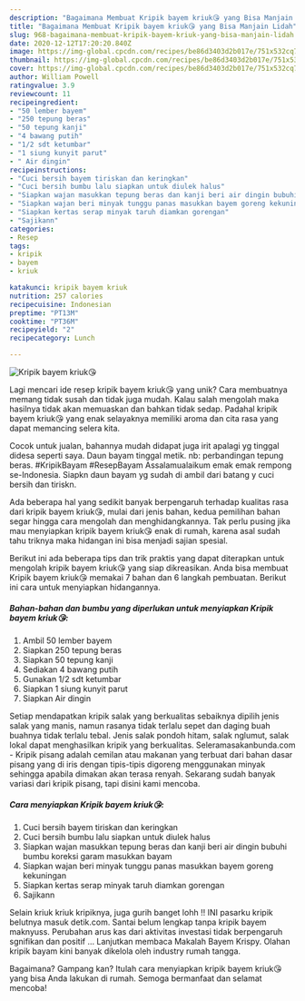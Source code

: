 ```yaml
---
description: "Bagaimana Membuat Kripik bayem kriuk😘 yang Bisa Manjain Lidah"
title: "Bagaimana Membuat Kripik bayem kriuk😘 yang Bisa Manjain Lidah"
slug: 968-bagaimana-membuat-kripik-bayem-kriuk-yang-bisa-manjain-lidah
date: 2020-12-12T17:20:20.840Z
image: https://img-global.cpcdn.com/recipes/be86d3403d2b017e/751x532cq70/kripik-bayem-kriuk😘-foto-resep-utama.jpg
thumbnail: https://img-global.cpcdn.com/recipes/be86d3403d2b017e/751x532cq70/kripik-bayem-kriuk😘-foto-resep-utama.jpg
cover: https://img-global.cpcdn.com/recipes/be86d3403d2b017e/751x532cq70/kripik-bayem-kriuk😘-foto-resep-utama.jpg
author: William Powell
ratingvalue: 3.9
reviewcount: 11
recipeingredient:
- "50 lember bayem"
- "250 tepung beras"
- "50 tepung kanji"
- "4 bawang putih"
- "1/2 sdt ketumbar"
- "1 siung kunyit parut"
- " Air dingin"
recipeinstructions:
- "Cuci bersih bayem tiriskan dan keringkan"
- "Cuci bersih bumbu lalu siapkan untuk diulek halus"
- "Siapkan wajan masukkan tepung beras dan kanji beri air dingin bubuhi bumbu koreksi garam masukkan bayam"
- "Siapkan wajan beri minyak tunggu panas masukkan bayem goreng kekuningan"
- "Siapkan kertas serap minyak taruh diamkan gorengan"
- "Sajikann"
categories:
- Resep
tags:
- kripik
- bayem
- kriuk

katakunci: kripik bayem kriuk 
nutrition: 257 calories
recipecuisine: Indonesian
preptime: "PT13M"
cooktime: "PT36M"
recipeyield: "2"
recipecategory: Lunch

---
```



![Kripik bayem kriuk😘](https://img-global.cpcdn.com/recipes/be86d3403d2b017e/751x532cq70/kripik-bayem-kriuk😘-foto-resep-utama.jpg)

Lagi mencari ide resep kripik bayem kriuk😘 yang unik? Cara membuatnya memang tidak susah dan tidak juga mudah. Kalau salah mengolah maka hasilnya tidak akan memuaskan dan bahkan tidak sedap. Padahal kripik bayem kriuk😘 yang enak selayaknya memiliki aroma dan cita rasa yang dapat memancing selera kita.

Cocok untuk jualan, bahannya mudah didapat juga irit apalagi yg tinggal didesa seperti saya. Daun bayam tinggal metik. nb: perbandingan tepung beras. #KripikBayam #ResepBayam Assalamualaikum emak emak rempong se-Indonesia. Siapkn daun bayam yg sudah di ambil dari batang y cuci bersih dan tiriskn.

Ada beberapa hal yang sedikit banyak berpengaruh terhadap kualitas rasa dari kripik bayem kriuk😘, mulai dari jenis bahan, kedua pemilihan bahan segar hingga cara mengolah dan menghidangkannya. Tak perlu pusing jika mau menyiapkan kripik bayem kriuk😘 enak di rumah, karena asal sudah tahu triknya maka hidangan ini bisa menjadi sajian spesial.


Berikut ini ada beberapa tips dan trik praktis yang dapat diterapkan untuk mengolah kripik bayem kriuk😘 yang siap dikreasikan. Anda bisa membuat Kripik bayem kriuk😘 memakai 7 bahan dan 6 langkah pembuatan. Berikut ini cara untuk menyiapkan hidangannya.

<!--inarticleads1-->

##### Bahan-bahan dan bumbu yang diperlukan untuk menyiapkan Kripik bayem kriuk😘:

1. Ambil 50 lember bayem
1. Siapkan 250 tepung beras
1. Siapkan 50 tepung kanji
1. Sediakan 4 bawang putih
1. Gunakan 1/2 sdt ketumbar
1. Siapkan 1 siung kunyit parut
1. Siapkan  Air dingin


Setiap mendapatkan kripik salak yang berkualitas sebaiknya dipilih jenis salak yang manis, namun rasanya tidak terlalu sepet dan daging buah buahnya tidak terlalu tebal. Jenis salak pondoh hitam, salak nglumut, salak lokal dapat menghasilkan kripik yang berkualitas. Seleramasakanbunda.com - Kripik pisang adalah cemilan atau makanan yang terbuat dari bahan dasar pisang yang di iris dengan tipis-tipis digoreng menggunakan minyak sehingga apabila dimakan akan terasa renyah. Sekarang sudah banyak variasi dari kripik pisang, tapi disini kami mencoba. 

<!--inarticleads2-->

##### Cara menyiapkan Kripik bayem kriuk😘:

1. Cuci bersih bayem tiriskan dan keringkan
1. Cuci bersih bumbu lalu siapkan untuk diulek halus
1. Siapkan wajan masukkan tepung beras dan kanji beri air dingin bubuhi bumbu koreksi garam masukkan bayam
1. Siapkan wajan beri minyak tunggu panas masukkan bayem goreng kekuningan
1. Siapkan kertas serap minyak taruh diamkan gorengan
1. Sajikann


Selain kriuk kriuk kripiknya, juga gurih banget lohh !! INI pasarku kripik belutnya masuk detik.com. Santai belum lengkap tanpa kripik bayem maknyuss. Perubahan arus kas dari aktivitas investasi tidak berpengaruh sgnifikan dan positif … Lanjutkan membaca Makalah Bayem Krispy. Olahan kripik bayam kini banyak dikelola oleh industry rumah tangga. 

Bagaimana? Gampang kan? Itulah cara menyiapkan kripik bayem kriuk😘 yang bisa Anda lakukan di rumah. Semoga bermanfaat dan selamat mencoba!
